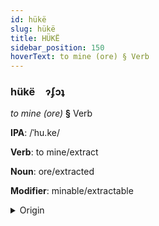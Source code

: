 ```yaml
---
id: hükë
slug: hükë
title: HÜKË
sidebar_position: 150
hoverText: to mine (ore) § Verb
---
```


### hükë&emsp;<span kind="abugida">ɂʄɔʇ</span>

*to mine (ore)* **§** Verb

**IPA**: /ˈhu.ke/

**Verb**: to mine/extract

**Noun**: ore/extracted

**Modifier**: minable/extractable

<details>
    <summary>Origin</summary>
    Maori huke /huke/<br/>
    <em>Austronesian Language Family</em>
</details>